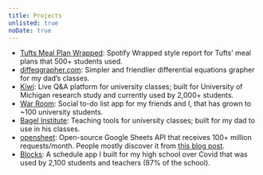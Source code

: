 ```yaml
---
title: Projects
unlisted: true
noDate: true
---
```


- [Tufts Meal Plan Wrapped](/wrapped): Spotify Wrapped style report for Tufts’ meal plans that 500+ students used.
- [diffeqgrapher.com](https://diffeqgrapher.com): Simpler and friendlier differential equations grapher for my dad’s classes.
- [Kiwi](https://ask.kiwi): Live Q&A platform for university classes; built for University of Michigan research study and currently used by 2,000+ students.
- [War Room](https://war.elk.sh/home): Social to-do list app for my friends and I, that has grown to ~100 university students.
- [Bagel Institute](https://bagel.institute): Teaching tools for university classes; built for my dad to use in his classes.
- [opensheet](https://opensheet.elk.sh): Open-source Google Sheets API that receives 100+ million requests/month. People mostly discover it from [this blog post](https://benborgers.com/posts/google-sheets-json).
- [Blocks](/blocks): A schedule app I built for my high school over Covid that was used by 2,100 students and teachers (87% of the school).
